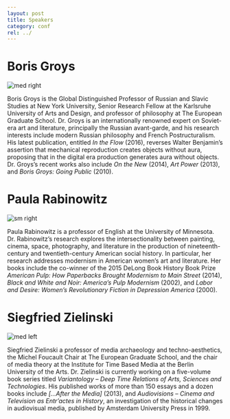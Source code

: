 ```yaml
---
layout: post
title: Speakers
category: conf
rel: ../
---
```


# Boris Groys

![med right](../assets/Groys1.png)

Boris Groys is the Global Distinguished Professor of Russian and Slavic Studies at New York University, Senior Research Fellow at the Karlsruhe University of Arts and Design, and professor of philosophy at The European Graduate School. Dr. Groys is an internationally renowned expert on Soviet-era art and literature, principally the Russian avant-garde, and his research interests include modern Russian philosophy and French Postructuralism. His latest publication, entitled *In the Flow* (2016), reverses Walter Benjamin’s assertion that mechanical reproduction creates objects without aura, proposing that in the digital era production generates aura without objects. Dr. Groys’s recent works also include *On the New* (2014), *Art Power* (2013), and *Boris Groys: Going Public* (2010). 

# Paula Rabinowitz

![sm right](../assets/Rabinowitz.png)

Paula Rabinowitz is a professor of English at the University of Minnesota. Dr. Rabinowitz’s research explores the intersectionality between painting, cinema, space, photography, and literature in the production of nineteenth-century and twentieth-century American social history. In particular, her research addresses modernism in American women’s art and literature. Her books include the co-winner of the 2015 DeLong Book History Book Prize *American Pulp: How Paperbacks Brought Modernism to Main Street* (2014), *Black and White and Noir: America’s Pulp Modernism* (2002), and *Labor and Desire: Women’s Revolutionary Fiction in Depression America* (2000).

# Siegfried Zielinski

![med left](../assets/Zielinski2.png)

Siegfried Zielinski a professor of media archaeology and techno-aesthetics, the Michel Foucault Chair at The European Graduate School, and the chair of media theory at the Institute for Time Based Media at the Berlin University of the Arts. Dr. Zielinski is currently working on a five-volume book series titled *Variantology – Deep Time Relations of Arts, Sciences and Technologies*. His published works of more than 150 essays and a dozen books include *[…After the Media]* (2013), and *Audiovisions – Cinema and Television as Entr’actes in History*, an investigation of the historical changes in audiovisual media, published by Amsterdam University Press in 1999. 

<br>
<br>
<br>